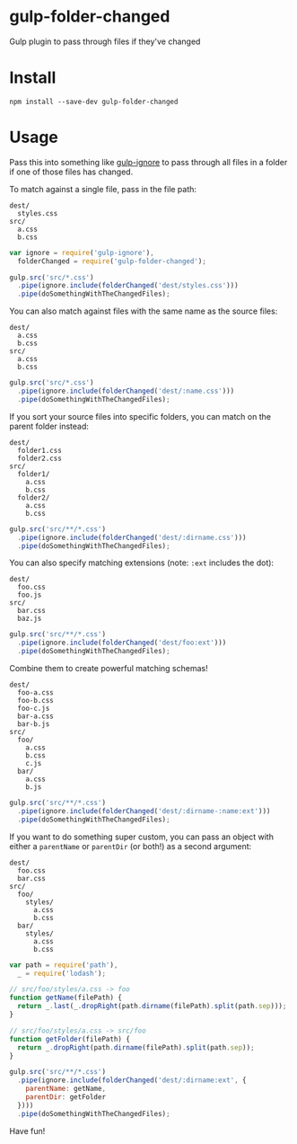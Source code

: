 # gulp-folder-changed
Gulp plugin to pass through files if they've changed

# Install

```
npm install --save-dev gulp-folder-changed
```

# Usage

Pass this into something like [gulp-ignore](https://github.com/robrich/gulp-ignore) to pass through all files in a folder if one of those files has changed.

To match against a single file, pass in the file path:

```
dest/
  styles.css
src/
  a.css
  b.css
```

```js
var ignore = require('gulp-ignore'),
  folderChanged = require('gulp-folder-changed');

gulp.src('src/*.css')
  .pipe(ignore.include(folderChanged('dest/styles.css')))
  .pipe(doSomethingWithTheChangedFiles);
```

You can also match against files with the same name as the source files:

```
dest/
  a.css
  b.css
src/
  a.css
  b.css
```

```js
gulp.src('src/*.css')
  .pipe(ignore.include(folderChanged('dest/:name.css')))
  .pipe(doSomethingWithTheChangedFiles);
```

If you sort your source files into specific folders, you can match on the parent folder instead:

```
dest/
  folder1.css
  folder2.css
src/
  folder1/
    a.css
    b.css
  folder2/
    a.css
    b.css
```

```js
gulp.src('src/**/*.css')
  .pipe(ignore.include(folderChanged('dest/:dirname.css')))
  .pipe(doSomethingWithTheChangedFiles);
```

You can also specify matching extensions (note: `:ext` includes the dot):

```
dest/
  foo.css
  foo.js
src/
  bar.css
  baz.js
```

```js
gulp.src('src/**/*.css')
  .pipe(ignore.include(folderChanged('dest/foo:ext')))
  .pipe(doSomethingWithTheChangedFiles);
```

Combine them to create powerful matching schemas!

```
dest/
  foo-a.css
  foo-b.css
  foo-c.js
  bar-a.css
  bar-b.js
src/
  foo/
    a.css
    b.css
    c.js
  bar/
    a.css
    b.js
```

```js
gulp.src('src/**/*.css')
  .pipe(ignore.include(folderChanged('dest/:dirname-:name:ext')))
  .pipe(doSomethingWithTheChangedFiles);
```

If you want to do something super custom, you can pass an object with either a `parentName` or `parentDir` (or both!) as a second argument:

```
dest/
  foo.css
  bar.css
src/
  foo/
    styles/
      a.css
      b.css
  bar/
    styles/
      a.css
      b.css
```

```js
var path = require('path'),
  _ = require('lodash');

// src/foo/styles/a.css -> foo
function getName(filePath) {
  return _.last(_.dropRight(path.dirname(filePath).split(path.sep)));
}

// src/foo/styles/a.css -> src/foo
function getFolder(filePath) {
  return _.dropRight(path.dirname(filePath).split(path.sep));
}

gulp.src('src/**/*.css')
  .pipe(ignore.include(folderChanged('dest/:dirname:ext', {
    parentName: getName,
    parentDir: getFolder
  })))
  .pipe(doSomethingWithTheChangedFiles);
```

Have fun!
